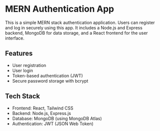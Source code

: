 # MERN Authentication App
This is a simple MERN stack authentication application. Users can register and log in securely using this app. It includes a Node.js and Express backend, MongoDB for data storage, and a React frontend for the user interface.

## Features
- User registration
- User login
- Token-based authentication (JWT)
- Secure password storage with bcrypt
## Tech Stack
- Frontend: React, Tailwind CSS
- Backend: Node.js, Express.js
- Database: MongoDB (using MongoDB Atlas)
- Authentication: JWT (JSON Web Token)